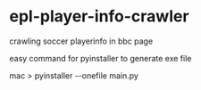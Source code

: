 # epl-player-info-crawler
crawling soccer playerinfo in bbc page


easy command for pyinstaller to generate exe file

mac > pyinstaller --onefile main.py
